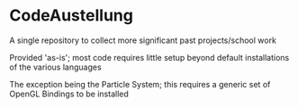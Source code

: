 # CodeAustellung
A single repository to collect more significant past projects/school work

Provided 'as-is'; most code requires little setup beyond default installations of the various languages

The exception being the Particle System; this requires a generic set of OpenGL Bindings to be installed
